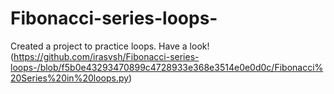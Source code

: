 # Fibonacci-series-loops-
Created a project to practice loops. Have a look! (https://github.com/irasvsh/Fibonacci-series-loops-/blob/f5b0e43293470899c4728933e368e3514e0e0d0c/Fibonacci%20Series%20in%20loops.py)
